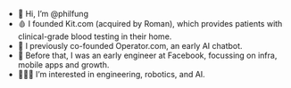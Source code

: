 - 👋 Hi, I’m @philfung
- 🩸 I founded Kit.com (acquired by Roman), which provides patients with clinical-grade blood testing in their home.
- 🤖 I previously co-founded Operator.com, an early AI chatbot.
- 📱 Before that, I was an early engineer at Facebook, focussing on infra, mobile apps and growth.
- 🧑🏻‍💻 I’m interested in engineering, robotics, and AI.
<!---
philfung/philfung is a ✨ special ✨ repository because its `README.md` (this file) appears on your GitHub profile.
You can click the Preview link to take a look at your changes.
--->
